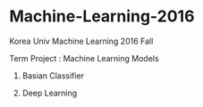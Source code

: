 # Machine-Learning-2016

Korea Univ Machine Learning 2016 Fall

Term Project : Machine Learning Models

1. Basian Classifier

2. Deep Learning
